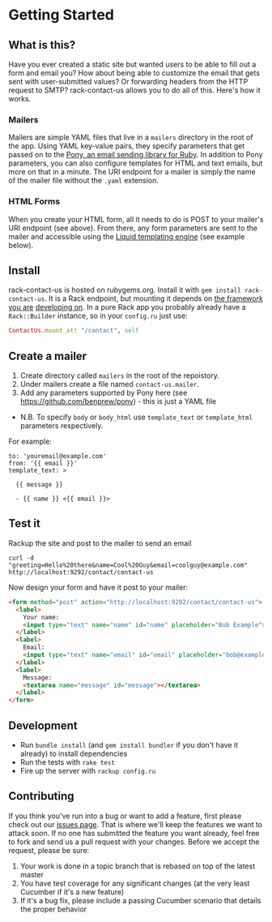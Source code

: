 # Getting Started

## What is this?

Have you ever created a static site but wanted users to be able to fill out a form and email you? How about being able to customize the email that gets sent with user-submitted values? Or forwarding headers from the HTTP request to SMTP? rack-contact-us allows you to do all of this. Here's how it works.

### Mailers

Mailers are simple YAML files that live in a `mailers` directory in the root of the app. Using YAML key-value pairs, they specify parameters that get passed on to the [Pony, an email sending library for Ruby](https://github.com/benprew/pony). In addition to Pony parameters, you can also configure templates for HTML and text emails, but more on that in a minute. The URI endpoint for a mailer is simply the name of the mailer file without the `.yaml` extension.

### HTML Forms

When you create your HTML form, all it needs to do is POST to your mailer's URI endpoint (see above). From there, any form parameters are sent to the mailer and accessible using the [Liquid templating engine](https://github.com/shopify/liquid) (see example below).

## Install

rack-contact-us is hosted on rubygems.org. Install it with `gem install rack-contact-us`. It is a Rack endpoint, but mounting it depends on [the framework](http://guides.rubyonrails.org/rails_on_rack.html) [you are](http://rubydoc.info/gems/sinatra#Rack_Middleware) [developing on](http://middlemanapp.com/advanced/rack-middleware/). In a pure Rack app you probably already have a `Rack::Builder` instance, so in your `config.ru` just use:

```ruby
ContactUs.mount_at! "/contact", self
```

## Create a mailer

1. Create directory called `mailers` in the root of the repoistory.
2. Under mailers create a file named `contact-us.mailer`.
3. Add any parameters supported by Pony here (see https://github.com/benprew/pony) - this is just a YAML file

- N.B. To specify `body` or `body_html` use `template_text` or `template_html` parameters respectively.

For example:

    to: 'youremail@example.com'
    from: '{{ email }}'
    template_text: >

      {{ message }}

      - {{ name }} <{{ email }}>

## Test it

Rackup the site and post to the mailer to send an email

    curl -d "greeting=Hello%20there&name=Cool%20Guy&email=coolguy@example.com" http://localhost:9292/contact/contact-us

Now design your form and have it post to your mailer:

```html
<form method="post" action="http://localhost:9292/contact/contact-us">
  <label>
    Your name:
    <input type="text" name="name" id="name" placeholder="Bob Example">
  </label>
  <label>
    Email:
    <input type="text" name="email" id="email" placeholder="bob@example.com">
  </label>
  <label>
    Message:
    <textarea name="message" id="message"></textarea>
  </label>
</form>
```

## Development

- Run `bundle install` (and `gem install bundler` if you don't have it already) to install dependencies
- Run the tests with `rake test`
- Fire up the server with `rackup config.ru`

## Contributing

If you think you've run into a bug or want to add a feature, first please check out our [issues page](https://github.com/d-i/rack-contact-us/issues). That is where we'll keep the features we want to attack soon. If no one has submitted the feature you want already, feel free to fork and send us a pull request with your changes. Before we accept the request, please be sure:

1. Your work is done in a topic branch that is rebased on top of the latest master
2. You have test coverage for any significant changes (at the very least Cucumber if it's a new feature)
3. If it's a bug fix, please include a passing Cucumber scenario that details the proper behavior
